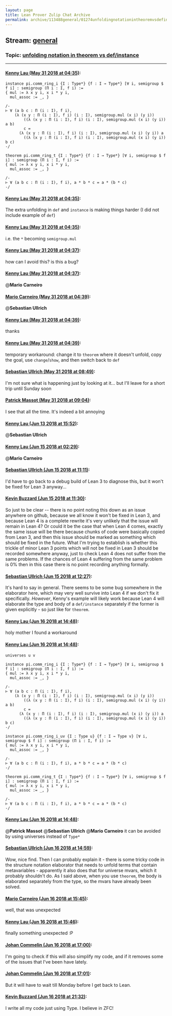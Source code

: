 ```yaml
---
layout: page
title: Lean Prover Zulip Chat Archive 
permalink: archive/113488general/01274unfoldingnotationintheoremvsdefinstance.html
---
```


## Stream: [general](index.html)
### Topic: [unfolding notation in theorem vs def/instance](01274unfoldingnotationintheoremvsdefinstance.html)

---

#### [Kenny Lau (May 31 2018 at 04:35)](https://leanprover.zulipchat.com/#narrow/stream/113488-general/topic/unfolding%20notation%20in%20theorem%20vs%20def/instance/near/127341302):
```lean
instance pi.comm_ring_i {I : Type*} {f : I → Type*} [∀ i, semigroup $ f i] : semigroup (Π i : I, f i) :=
{ mul := λ x y i, x i * y i,
  mul_assoc := _, }

/-
⊢ ∀ (a b c : Π (i : I), f i),
    (λ (x y : Π (i : I), f i) (i : I), semigroup.mul (x i) (y i))
        ((λ (x y : Π (i : I), f i) (i : I), semigroup.mul (x i) (y i)) a b)
        c =
      (λ (x y : Π (i : I), f i) (i : I), semigroup.mul (x i) (y i)) a
        ((λ (x y : Π (i : I), f i) (i : I), semigroup.mul (x i) (y i)) b c)
-/

theorem pi.comm_ring_t {I : Type*} {f : I → Type*} [∀ i, semigroup $ f i] : semigroup (Π i : I, f i) :=
{ mul := λ x y i, x i * y i,
  mul_assoc := _, }

/-
⊢ ∀ (a b c : Π (i : I), f i), a * b * c = a * (b * c)
-/
```

#### [Kenny Lau (May 31 2018 at 04:35)](https://leanprover.zulipchat.com/#narrow/stream/113488-general/topic/unfolding%20notation%20in%20theorem%20vs%20def/instance/near/127341307):
The extra unfolding in `def` and `instance` is making things harder (I did not include example of `def`)

#### [Kenny Lau (May 31 2018 at 04:35)](https://leanprover.zulipchat.com/#narrow/stream/113488-general/topic/unfolding%20notation%20in%20theorem%20vs%20def/instance/near/127341309):
i.e. the `*` becoming `semigroup.mul`

#### [Kenny Lau (May 31 2018 at 04:37)](https://leanprover.zulipchat.com/#narrow/stream/113488-general/topic/unfolding%20notation%20in%20theorem%20vs%20def/instance/near/127341354):
how can I avoid this? is this a bug?

#### [Kenny Lau (May 31 2018 at 04:37)](https://leanprover.zulipchat.com/#narrow/stream/113488-general/topic/unfolding%20notation%20in%20theorem%20vs%20def/instance/near/127341357):
@**Mario Carneiro**

#### [Mario Carneiro (May 31 2018 at 04:39)](https://leanprover.zulipchat.com/#narrow/stream/113488-general/topic/unfolding%20notation%20in%20theorem%20vs%20def/instance/near/127341402):
@**Sebastian Ullrich**

#### [Kenny Lau (May 31 2018 at 04:39)](https://leanprover.zulipchat.com/#narrow/stream/113488-general/topic/unfolding%20notation%20in%20theorem%20vs%20def/instance/near/127341404):
thanks

#### [Kenny Lau (May 31 2018 at 04:39)](https://leanprover.zulipchat.com/#narrow/stream/113488-general/topic/unfolding%20notation%20in%20theorem%20vs%20def/instance/near/127341411):
temporary workaround: change it to `theorem` where it doesn't unfold, copy the goal, use `change`/`show`, and then switch back to `def`

#### [Sebastian Ullrich (May 31 2018 at 08:49)](https://leanprover.zulipchat.com/#narrow/stream/113488-general/topic/unfolding%20notation%20in%20theorem%20vs%20def/instance/near/127348395):
I'm not sure what is happening just by looking at it... but I'll leave for a short trip until Sunday soon

#### [Patrick Massot (May 31 2018 at 09:04)](https://leanprover.zulipchat.com/#narrow/stream/113488-general/topic/unfolding%20notation%20in%20theorem%20vs%20def/instance/near/127348933):
I see that all the time. It's indeed a bit annoying

#### [Kenny Lau (Jun 13 2018 at 15:52)](https://leanprover.zulipchat.com/#narrow/stream/113488-general/topic/unfolding%20notation%20in%20theorem%20vs%20def/instance/near/128009463):
@**Sebastian Ullrich**

#### [Kenny Lau (Jun 15 2018 at 02:29)](https://leanprover.zulipchat.com/#narrow/stream/113488-general/topic/unfolding%20notation%20in%20theorem%20vs%20def/instance/near/128094754):
@**Mario Carneiro**

#### [Sebastian Ullrich (Jun 15 2018 at 11:11)](https://leanprover.zulipchat.com/#narrow/stream/113488-general/topic/unfolding%20notation%20in%20theorem%20vs%20def/instance/near/128110837):
I'd have to go back to a debug build of Lean 3 to diagnose this, but it won't be fixed for Lean 3 anyway...

#### [Kevin Buzzard (Jun 15 2018 at 11:30)](https://leanprover.zulipchat.com/#narrow/stream/113488-general/topic/unfolding%20notation%20in%20theorem%20vs%20def/instance/near/128111464):
So just to be clear -- there is no point noting this down as an issue anywhere on github, because we all know it won't be fixed in Lean 3, and because Lean 4 is a complete rewrite it's very unlikely that the issue will remain in Lean 4? Or could it be the case that when Lean 4 comes, exactly the same issue will be there because chunks of code were basically copied from Lean 3, and then this issue should be marked as something which should be fixed in the future. What I'm trying to establish is whether this trickle of minor Lean 3 points which will not be fixed in Lean 3 should be recorded somewhere anyway, just to check Lean 4 does not suffer from the same problems. If the chances of Lean 4 suffering from the same problem is 0% then in this case there is no point recording anything formally.

#### [Sebastian Ullrich (Jun 15 2018 at 12:27)](https://leanprover.zulipchat.com/#narrow/stream/113488-general/topic/unfolding%20notation%20in%20theorem%20vs%20def/instance/near/128113301):
It's hard to say in general. There seems to be some bug somewhere in the elaborator here, which may very well survive into Lean 4 if we don't fix it specifically. _However_, Kenny's example will likely work because Lean 4 will elaborate the type and body of a `def/instance` separately if the former is given explicitly - so just like for `theorem`.

#### [Kenny Lau (Jun 16 2018 at 14:48)](https://leanprover.zulipchat.com/#narrow/stream/113488-general/topic/unfolding%20notation%20in%20theorem%20vs%20def/instance/near/128167974):
holy mother I found a workaround

#### [Kenny Lau (Jun 16 2018 at 14:48)](https://leanprover.zulipchat.com/#narrow/stream/113488-general/topic/unfolding%20notation%20in%20theorem%20vs%20def/instance/near/128167975):
```lean
universes u v

instance pi.comm_ring_i {I : Type*} {f : I → Type*} [∀ i, semigroup $ f i] : semigroup (Π i : I, f i) :=
{ mul := λ x y i, x i * y i,
  mul_assoc := _, }

/-
⊢ ∀ (a b c : Π (i : I), f i),
    (λ (x y : Π (i : I), f i) (i : I), semigroup.mul (x i) (y i))
        ((λ (x y : Π (i : I), f i) (i : I), semigroup.mul (x i) (y i)) a b)
        c =
      (λ (x y : Π (i : I), f i) (i : I), semigroup.mul (x i) (y i)) a
        ((λ (x y : Π (i : I), f i) (i : I), semigroup.mul (x i) (y i)) b c)
-/

instance pi.comm_ring_i_uv {I : Type u} {f : I → Type v} [∀ i, semigroup $ f i] : semigroup (Π i : I, f i) :=
{ mul := λ x y i, x i * y i,
  mul_assoc := _, }

/-
⊢ ∀ (a b c : Π (i : I), f i), a * b * c = a * (b * c)
-/

theorem pi.comm_ring_t {I : Type*} {f : I → Type*} [∀ i, semigroup $ f i] : semigroup (Π i : I, f i) :=
{ mul := λ x y i, x i * y i,
  mul_assoc := _, }

/-
⊢ ∀ (a b c : Π (i : I), f i), a * b * c = a * (b * c)
-/
```

#### [Kenny Lau (Jun 16 2018 at 14:48)](https://leanprover.zulipchat.com/#narrow/stream/113488-general/topic/unfolding%20notation%20in%20theorem%20vs%20def/instance/near/128167978):
@**Patrick Massot** @**Sebastian Ullrich** @**Mario Carneiro** it can be avoided by using universes instead of `Type*`

#### [Sebastian Ullrich (Jun 16 2018 at 14:59)](https://leanprover.zulipchat.com/#narrow/stream/113488-general/topic/unfolding%20notation%20in%20theorem%20vs%20def/instance/near/128168239):
Wow, nice find. Then I can probably explain it - there is some tricky code in the structure notation elaborator that needs to unfold terms that contain metavariables - apparently it also does that for universe mvars, which it probably shouldn't do. As I said above, when you use `theorem`, the body is elaborated separately from the type, so the mvars have already been solved.

#### [Mario Carneiro (Jun 16 2018 at 15:45)](https://leanprover.zulipchat.com/#narrow/stream/113488-general/topic/unfolding%20notation%20in%20theorem%20vs%20def/instance/near/128169386):
well, that was unexpected

#### [Kenny Lau (Jun 16 2018 at 15:46)](https://leanprover.zulipchat.com/#narrow/stream/113488-general/topic/unfolding%20notation%20in%20theorem%20vs%20def/instance/near/128169426):
finally something unexpected :P

#### [Johan Commelin (Jun 16 2018 at 17:00)](https://leanprover.zulipchat.com/#narrow/stream/113488-general/topic/unfolding%20notation%20in%20theorem%20vs%20def/instance/near/128171397):
I'm going to check if this will also simplify my code, and if it removes some of the issues that I've been have lately.

#### [Johan Commelin (Jun 16 2018 at 17:01)](https://leanprover.zulipchat.com/#narrow/stream/113488-general/topic/unfolding%20notation%20in%20theorem%20vs%20def/instance/near/128171404):
But it will have to wait till Monday before I get back to Lean.

#### [Kevin Buzzard (Jun 16 2018 at 21:32)](https://leanprover.zulipchat.com/#narrow/stream/113488-general/topic/unfolding%20notation%20in%20theorem%20vs%20def/instance/near/128178398):
I write all my code just using Type. I believe in ZFC!

